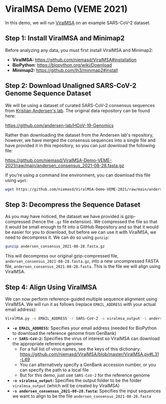 # ViralMSA Demo (VEME 2021)
In this demo, we will run [ViralMSA](https://github.com/niemasd/ViralMSA) on an example SARS-CoV-2 dataset.

## Step 1: Install ViralMSA and Minimap2
Before analyzing any data, you must first install ViralMSA and Minimap2:

* **ViralMSA:** https://github.com/niemasd/ViralMSA#installation
* **BioPython:** https://biopython.org/wiki/Download
* **Minimap2:** https://github.com/lh3/minimap2#install

## Step 2: Download Unaligned SARS-CoV-2 Genome Sequence Dataset
We will be using a dataset of curated SARS-CoV-2 consensus sequences from [Kristian Andersen's lab](https://andersen-lab.com/). The original data repository can be found here:

https://github.com/andersen-lab/HCoV-19-Genomics

Rather than downloading the dataset from the Andersen lab's repository, however, we have merged the consensus sequences into a single file and have provided it in this repository, so you can just download the following file:

https://github.com/niemasd/ViralMSA-Demo-VEME-2021/raw/main/andersen_consensus_2021-08-28.fasta.gz

If you're using a command line environment, you can download this file using `wget`:

```bash
wget https://github.com/niemasd/ViralMSA-Demo-VEME-2021/raw/main/andersen_consensus_2021-08-28.fasta.gz
```

## Step 3: Decompress the Sequence Dataset
As you may have noticed, the dataset we have provided is gzip-compressed (hence the `.gz` file extension). We compressed the file so that it would be small enough to fit into a GitHub Repository and so that it would be easier for you to download, but before we can use it with ViralMSA, we need to decompress it. We can do so using `gunzip`:

```bash
gunzip andersen_consensus_2021-08-28.fasta.gz
```

This will decompress our original gzip-compressed file, `andersen_consensus_2021-08-28.fasta.gz`, into a new uncompressed FASTA file, `andersen_consensus_2021-08-28.fasta`. This is the file we will align using ViralMSA.

## Step 4: Align Using ViralMSA
We can now perform reference-guided multiple sequence alignment using ViralMSA. We will run it as follows (replace `EMAIL_ADDRESS` with your actual email address):

```bash
ViralMSA.py -e EMAIL_ADDRESS -r SARS-CoV-2 -o viralmsa_output -s andersen_consensus_2021-08-28.fasta
```

* **`-e EMAIL_ADDRESS`:** Specifies your email address (needed for BioPython to download the reference genome from GenBank)
* **`-r SARS-CoV-2`:** Specifies the virus of interest so ViralMSA can download the appropriate reference genome
  * For a full list of virus names, see the keys of this dictionary: https://github.com/niemasd/ViralMSA/blob/master/ViralMSA.py#L31-L49
  * You can alternatively specify a GenBank accession number, or you can specify the path to a local file
  * But for this demo, just use `SARS-CoV-2` for the reference genome
* **`-o viralmsa_output`:** Specifies the output folder to be the folder `viralmsa_output` (which will be created by ViralMSA)
* **`-s andersen_consensus_2021-08-28.fasta`:** Specifies the input sequences we want to align to be the file `andersen_consensus_2021-08-28.fasta`
